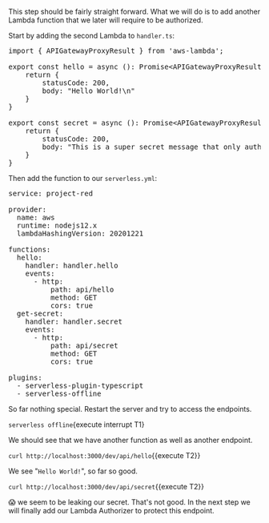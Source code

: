 This step should be fairly straight forward. What we will do is to add another Lambda function that we later will require to be authorized.

Start by adding the second Lambda to `handler.ts`:

<pre class="file" data-filename="project-red/handler.ts" data-target="replace">
import { APIGatewayProxyResult } from 'aws-lambda';

export const hello = async (): Promise&lt;APIGatewayProxyResult&gt; => {
    return {
        statusCode: 200,
        body: "Hello World!\n"
    }
}

export const secret = async (): Promise&lt;APIGatewayProxyResult&gt; => {
    return {
        statusCode: 200,
        body: "This is a super secret message that only authorized users should see!\n"
    }
}
</pre>

Then add the function to our `serverless.yml`:

<pre class="file" data-filename="project-red/serverless.yml" data-target="replace">
service: project-red

provider:
  name: aws
  runtime: nodejs12.x
  lambdaHashingVersion: 20201221

functions:
  hello:
    handler: handler.hello
    events:
      - http:
          path: api/hello
          method: GET
          cors: true
  get-secret:
    handler: handler.secret
    events:
      - http:
          path: api/secret
          method: GET
          cors: true

plugins:
  - serverless-plugin-typescript
  - serverless-offline
</pre>

So far nothing special. Restart the server and try to access the endpoints.

`serverless offline`{execute interrupt T1}

We should see that we have another function as well as another endpoint.

`curl http://localhost:3000/dev/api/hello`{{execute T2}}

We see "`Hello World!`", so far so good.

`curl http://localhost:3000/dev/api/secret`{{execute T2}}

😱 we seem to be leaking our secret. That's not good. In the next step we will finally add our Lambda Authorizer to protect this endpoint.